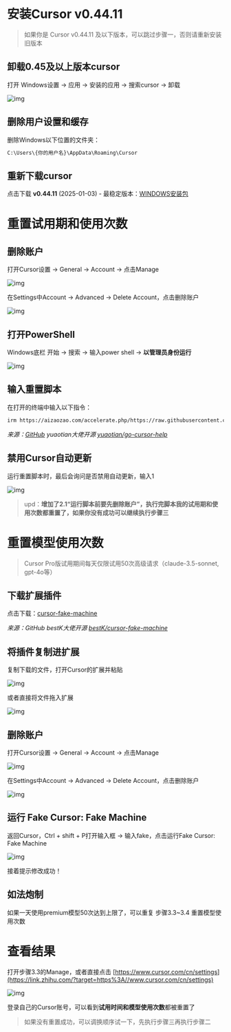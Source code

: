 # 安装Cursor v0.44.11



> 如果你是 Cursor v0.44.11 及以下版本，可以跳过步骤一，否则请重新安装旧版本

## 卸载0.45及以上版本cursor



打开 Windows设置 -> 应用 -> 安装的应用 -> 搜索cursor -> 卸载

![img](https://pic3.zhimg.com/v2-16bfbc50ac9fb37a89e93c6372a9f116_1440w.jpg)



## 删除用户设置和缓存



删除Windows以下位置的文件夹：

```bash
C:\Users\{你的用户名}\AppData\Roaming\Cursor
```



## 重新下载cursor



点击下载 **v0.44.11** (2025-01-03) - 最稳定版本：[WINDOWS安装包](https://link.zhihu.com/?target=https%3A//downloader.cursor.sh/builds/250103fqxdt5u9z/windows/nsis/x64)



# 重置试用期和使用次数



## 删除账户



打开Cursor设置 -> General -> Account -> 点击Manage

![img](https://pic3.zhimg.com/v2-1a0a59231b5c85308b181aa481a5379e_1440w.jpg)

在Settings中Account -> Advanced -> Delete Account，点击删除账户

![img](https://pic3.zhimg.com/v2-0d75622706591f35734d931350140304_1440w.jpg)



## 打开PowerShell



Windows底栏 开始 -> 搜索 -> 输入power shell -> **以管理员身份运行**

![img](https://picx.zhimg.com/v2-5e343f2636605c2da47a83503b5ebebf_1440w.jpg)



## 输入重置脚本



在打开的终端中输入以下指令：

```bash
irm https://aizaozao.com/accelerate.php/https://raw.githubusercontent.com/yuaotian/go-cursor-help/refs/heads/master/scripts/run/cursor_win_id_modifier.ps1 | iex
```

*来源：[GitHub](https://zhida.zhihu.com/search?content_id=254170561&content_type=Article&match_order=1&q=GitHub&zhida_source=entity) yuaotian大佬开源 [yuaotian/go-cursor-help](https://link.zhihu.com/?target=https%3A//github.com/yuaotian/go-cursor-help)*



## 禁用Cursor自动更新



运行重置脚本时，最后会询问是否禁用自动更新，输入1

![img](https://pic2.zhimg.com/v2-4977b39ecf126eb02600e94779686971_1440w.jpg)

> upd：**增加了2.1“运行脚本前要先删除账户”，执行完脚本我的试用期和使用次数都重置了，如果你没有成功可以继续执行步骤三**



# 重置模型使用次数



> Cursor Pro版试用期间每天仅限试用50次高级请求（claude-3.5-sonnet, gpt-4o等）



## 下载扩展插件



点击下载：[cursor-fake-machine](https://link.zhihu.com/?target=https%3A//github.com/bestK/cursor-fake-machine/releases/download/v0.0.2/cursor-fake-machine-0.0.2.vsix)

*来源：GitHub bestK大佬开源 [bestK/cursor-fake-machine](https://link.zhihu.com/?target=https%3A//github.com/bestK/cursor-fake-machine%3Ftab%3Dreadme-ov-file)*



## 将插件复制进扩展



复制下载的文件，打开Cursor的扩展并粘贴

![img](https://picx.zhimg.com/v2-63fa4db2f1ee0ee0682b16c1a0b13595_1440w.jpg)

或者直接将文件拖入扩展

![img](https://pica.zhimg.com/v2-a7ace8f5374da1aa0a4bdd05113b44cc_1440w.jpg)



## 删除账户



打开Cursor设置 -> General -> Account -> 点击Manage

![img](https://pic3.zhimg.com/v2-1a0a59231b5c85308b181aa481a5379e_1440w.jpg)

在Settings中Account -> Advanced -> Delete Account，点击删除账户

![img](https://pic3.zhimg.com/v2-0d75622706591f35734d931350140304_1440w.jpg)



## 运行 Fake Cursor: Fake Machine



返回Cursor，Ctrl + shift + P打开输入框 -> 输入fake，点击运行Fake Cursor: Fake Machine

![img](https://pic1.zhimg.com/v2-97b2d48f1c5c0bca5652c180f5291a1c_1440w.jpg)

接着提示修改成功！



## 如法炮制



如果一天使用premium模型50次达到上限了，可以重复 步骤3.3~3.4 重置模型使用次数



# 查看结果



打开步骤3.3的Manage，或者直接点击 [https://www.cursor.com/cn/settings](https://link.zhihu.com/?target=https%3A//www.cursor.com/cn/settings)

![img](https://pic1.zhimg.com/v2-9694a965b4859fec47c5a8bc193ba786_1440w.jpg)

登录自己的Cursor账号，可以看到**试用时间和模型使用次数**都被重置了

> 如果没有重置成功，可以调换顺序试一下，先执行步骤三再执行步骤二